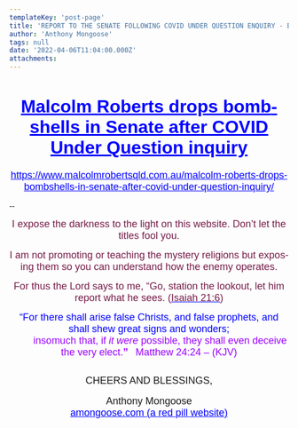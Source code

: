 ```yaml
---
templateKey: 'post-page'
title: 'REPORT TO THE SENATE FOLLOWING COVID UNDER QUESTION ENQUIRY - BY MACOLM ROBERTS'
author: 'Anthony Mongoose'
tags: null
date: '2022-04-06T11:04:00.000Z'
attachments:
---
```

<html xmlns:o="urn:schemas-microsoft-com:office:office" xmlns:w="urn:schemas-microsoft-com:office:word" xmlns:m="http://schemas.microsoft.com/office/2004/12/omml" xmlns="http://www.w3.org/TR/REC-html40">
<head>
<meta http-equiv="Content-Type" content="text/html; charset=Windows-1252">
<meta name="Generator" content="Microsoft Word 15 (filtered medium)">
<style><!--
/* Font Definitions */
@font-face
	{font-family:"Cambria Math";
	panose-1:2 4 5 3 5 4 6 3 2 4;}
@font-face
	{font-family:Calibri;
	panose-1:2 15 5 2 2 2 4 3 2 4;}
@font-face
	{font-family:"Malgun Gothic";
	panose-1:2 11 5 3 2 0 0 2 0 4;}
@font-face
	{font-family:tahoma;
	panose-1:2 11 6 4 3 5 4 4 2 4;}
@font-face
	{font-family:"\@Malgun Gothic";}
/* Style Definitions */
p.MsoNormal, li.MsoNormal, div.MsoNormal
	{margin:0cm;
	font-size:10.0pt;
	font-family:"Calibri",sans-serif;}
h1
	{mso-style-priority:9;
	mso-style-link:"Heading 1 Char";
	mso-margin-top-alt:auto;
	margin-right:0cm;
	mso-margin-bottom-alt:auto;
	margin-left:0cm;
	font-size:24.0pt;
	font-family:"Calibri",sans-serif;
	font-weight:bold;}
a:link, span.MsoHyperlink
	{mso-style-priority:99;
	color:blue;
	text-decoration:underline;}
span.Heading1Char
	{mso-style-name:"Heading 1 Char";
	mso-style-priority:9;
	mso-style-link:"Heading 1";
	font-family:"Calibri Light",sans-serif;
	color:#2F5496;}
.MsoChpDefault
	{mso-style-type:export-only;
	font-size:10.0pt;}
@page WordSection1
	{size:612.0pt 792.0pt;
	margin:72.0pt 72.0pt 72.0pt 72.0pt;}
div.WordSection1
	{page:WordSection1;}
--></style>
</head>
<body lang="EN-AU" link="blue" vlink="purple" style="word-wrap:break-word">
<div class="WordSection1">
<div>
<div>
<h1 align="center" style="text-align:center"><a href="https://www.malcolmrobertsqld.com.au/malcolm-roberts-drops-bombshells-in-senate-after-covid-under-question-inquiry/" target="_blank" title="Permanent Link: Malcolm Roberts drops bombshells in Senate after COVID Under Question inquiry">Malcolm
 Roberts drops bombshells in Senate after COVID Under Question inquiry <br>
</a><o:p></o:p></h1>
<p class="MsoNormal" align="center" style="text-align:center"><span style="font-size:13.5pt"><a href="https://www.malcolmrobertsqld.com.au/malcolm-roberts-drops-bombshells-in-senate-after-covid-under-question-inquiry/" target="_blank">https://www.malcolmrobertsqld.com.au/malcolm-roberts-drops-bombshells-in-senate-after-covid-under-question-inquiry/</a></span><span style="font-size:11.0pt"><o:p></o:p></span></p>
</div>
<p class="MsoNormal"><span style="font-size:11.0pt"><br>
-- <o:p></o:p></span></p>
<div>
<div>
<div>
<p align="center" style="text-align:center"><span style="font-size:13.5pt;font-family:&quot;tahoma&quot;,sans-serif;color:#741B47">I expose the darkness to the light on this website. Don’t let the titles fool you.</span><span style="font-family:&quot;tahoma&quot;,sans-serif;color:#888888"><o:p></o:p></span></p>
<p align="center" style="text-align:center"><span style="font-size:13.5pt;font-family:&quot;tahoma&quot;,sans-serif;color:#741B47">I am not promoting or teaching the mystery religions but exposing them so you can understand how the enemy operates.</span><span style="font-family:&quot;tahoma&quot;,sans-serif;color:#888888"><o:p></o:p></span></p>
<p align="center" style="text-align:center"><span style="font-size:13.5pt;font-family:&quot;tahoma&quot;,sans-serif;color:#741B47">For thus the Lord says to me, “Go, station the lookout, let him report what he sees. (</span><span style="font-size:13.5pt;font-family:&quot;tahoma&quot;,sans-serif;color:#222222"><a href="https://www.kingjamesbibleonline.org/Isaiah-21-6/" target="_blank"><span style="color:#741B47">Isaiah
 21:6</span></a></span><span style="font-size:13.5pt;font-family:&quot;tahoma&quot;,sans-serif;color:#741B47">)</span><span style="font-family:&quot;tahoma&quot;,sans-serif;color:#222222"><o:p></o:p></span></p>
<p align="center" style="text-align:center"><span style="font-size:13.5pt;font-family:&quot;tahoma&quot;,sans-serif;color:blue">“For there shall arise false Christs, and false prophets, and shall shew great signs and wonders;</span><b><span style="font-size:12.0pt;font-family:&quot;tahoma&quot;,sans-serif;color:blue"><br>
&nbsp; &nbsp; &nbsp; &nbsp;&nbsp;&nbsp;</span></b><span style="font-size:13.5pt;font-family:&quot;tahoma&quot;,sans-serif;color:#9900FF">insomuch that,</span><span style="font-size:13.5pt;font-family:&quot;tahoma&quot;,sans-serif;color:blue">&nbsp;</span><span style="font-size:13.5pt;font-family:&quot;tahoma&quot;,sans-serif;color:#9900FF">if&nbsp;<i>it
 were</i>&nbsp;possible,&nbsp;they shall&nbsp;even&nbsp;deceive the very elect.<b>”</b></span><b><span style="font-size:12.0pt;font-family:&quot;tahoma&quot;,sans-serif;color:blue">&nbsp;&nbsp;</span></b><b><span style="font-size:12.0pt;font-family:&quot;tahoma&quot;,sans-serif;color:#9900FF">&nbsp;</span></b><span style="font-size:13.5pt;font-family:&quot;tahoma&quot;,sans-serif;color:#9900FF">Matthew
 24:24 – (KJV)</span><span style="font-family:&quot;tahoma&quot;,sans-serif;color:#222222"><o:p></o:p></span></p>
</div>
<p class="MsoNormal" align="center" style="text-align:center"><span style="font-size:11.0pt"><o:p>&nbsp;</o:p></span></p>
<p class="MsoNormal" align="center" style="text-align:center"><span style="font-size:13.5pt;font-family:&quot;tahoma&quot;,sans-serif">CHEERS AND BLESSINGS,</span><span style="font-size:11.0pt"><o:p></o:p></span></p>
<p class="MsoNormal" align="center" style="text-align:center"><span style="font-size:11.0pt"><o:p>&nbsp;</o:p></span></p>
<p class="MsoNormal" align="center" style="text-align:center"><span style="font-size:13.5pt;font-family:&quot;tahoma&quot;,sans-serif">Anthony Mongoose</span><span style="font-size:11.0pt"><o:p></o:p></span></p>
<p class="MsoNormal" align="center" style="text-align:center"><span style="font-size:11.0pt;font-family:&quot;tahoma&quot;,sans-serif"><a href="https://amongoose.com" target="_blank"><span style="font-size:13.5pt">amongoose.com (a red pill website)</span></a></span><span style="font-size:11.0pt"><o:p></o:p></span></p>
</div>
</div>
</div>
</div>
</body>
</html>
